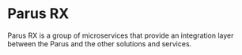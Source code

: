 # Parus RX

Parus RX is a group of microservices that provide an integration layer between the Parus and the other solutions and services.